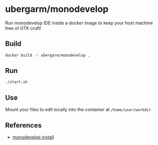 ubergarm/monodevelop
===
Run monodevelop IDE inside a docker image to keep your host machine free of GTK cruft!

## Build
```bash
docker build -t ubergarm/monodevelop .
```

## Run
```bash
./start.sh
```

## Use
Mount your files to edit locally into the container at `/home/user/workdir`

## References
* [monodevelop install](https://www.monodevelop.com/download/)
